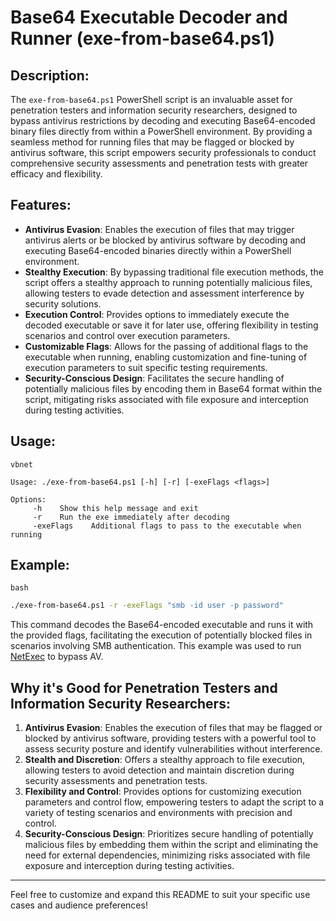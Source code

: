 # Base64 Executable Decoder and Runner (exe-from-base64.ps1)

## Description:

The `exe-from-base64.ps1` PowerShell script is an invaluable asset for penetration testers and information security researchers, designed to bypass antivirus restrictions by decoding and executing Base64-encoded binary files directly from within a PowerShell environment. By providing a seamless method for running files that may be flagged or blocked by antivirus software, this script empowers security professionals to conduct comprehensive security assessments and penetration tests with greater efficacy and flexibility.

## Features:

- **Antivirus Evasion**: Enables the execution of files that may trigger antivirus alerts or be blocked by antivirus software by decoding and executing Base64-encoded binaries directly within a PowerShell environment.
- **Stealthy Execution**: By bypassing traditional file execution methods, the script offers a stealthy approach to running potentially malicious files, allowing testers to evade detection and assessment interference by security solutions.
- **Execution Control**: Provides options to immediately execute the decoded executable or save it for later use, offering flexibility in testing scenarios and control over execution parameters.
- **Customizable Flags**: Allows for the passing of additional flags to the executable when running, enabling customization and fine-tuning of execution parameters to suit specific testing requirements.
- **Security-Conscious Design**: Facilitates the secure handling of potentially malicious files by encoding them in Base64 format within the script, mitigating risks associated with file exposure and interception during testing activities.

## Usage:

```
vbnet

```

```vbnet
Usage: ./exe-from-base64.ps1 [-h] [-r] [-exeFlags <flags>]

Options:
     -h    Show this help message and exit
     -r    Run the exe immediately after decoding
     -exeFlags    Additional flags to pass to the executable when running

```

## Example:

```
bash

```

```bash
./exe-from-base64.ps1 -r -exeFlags "smb -id user -p password"

```

This command decodes the Base64-encoded executable and runs it with the provided flags, facilitating the execution of potentially blocked files in scenarios involving SMB authentication. This example was used to run [NetExec](https://github.com/Pennyw0rth/NetExec) to bypass AV.

## Why it's Good for Penetration Testers and Information Security Researchers:

1. **Antivirus Evasion**: Enables the execution of files that may be flagged or blocked by antivirus software, providing testers with a powerful tool to assess security posture and identify vulnerabilities without interference.
2. **Stealth and Discretion**: Offers a stealthy approach to file execution, allowing testers to avoid detection and maintain discretion during security assessments and penetration tests.
3. **Flexibility and Control**: Provides options for customizing execution parameters and control flow, empowering testers to adapt the script to a variety of testing scenarios and environments with precision and control.
4. **Security-Conscious Design**: Prioritizes secure handling of potentially malicious files by embedding them within the script and eliminating the need for external dependencies, minimizing risks associated with file exposure and interception during testing activities.

---

Feel free to customize and expand this README to suit your specific use cases and audience preferences!
